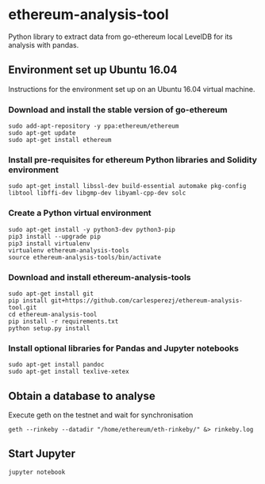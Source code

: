 # ethereum-analysis-tool
Python library to extract data from go-ethereum local LevelDB for its analysis with pandas. 
## Environment set up Ubuntu 16.04
Instructions for the environment set up on an Ubuntu 16.04 virtual machine.
### Download and install the stable version of go-ethereum
```
sudo add-apt-repository -y ppa:ethereum/ethereum
sudo apt-get update
sudo apt-get install ethereum
```
### Install pre-requisites for ethereum Python libraries and Solidity environment
```
sudo apt-get install libssl-dev build-essential automake pkg-config libtool libffi-dev libgmp-dev libyaml-cpp-dev solc
```
### Create a Python virtual environment
```
sudo apt-get install -y python3-dev python3-pip
pip3 install --upgrade pip
pip3 install virtualenv
virtualenv ethereum-analysis-tools
source ethereum-analysis-tools/bin/activate
```
### Download and install ethereum-analysis-tools
```
sudo apt-get install git
pip install git+https://github.com/carlesperezj/ethereum-analysis-tool.git
cd ethereum-analysis-tool
pip install -r requirements.txt
python setup.py install
```
### Install optional libraries for Pandas and Jupyter notebooks
```
sudo apt-get install pandoc
sudo apt-get install texlive-xetex
```
## Obtain a database to analyse
Execute geth on the testnet and wait for synchronisation
```
geth --rinkeby --datadir "/home/ethereum/eth-rinkeby/" &> rinkeby.log
```
## Start Jupyter
```
jupyter notebook
```
